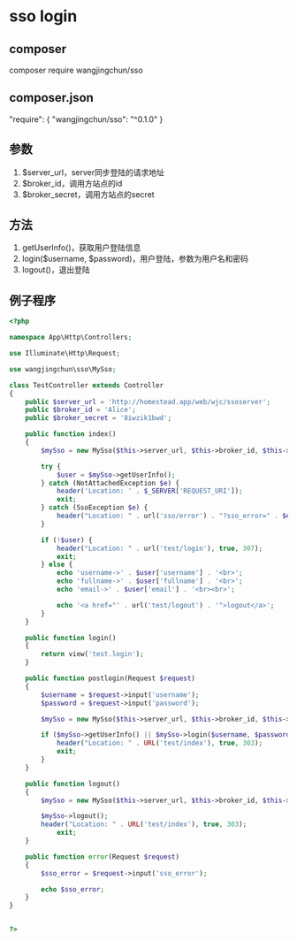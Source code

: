 # sso login

## composer

composer require wangjingchun/sso

## composer.json

"require": {
	"wangjingchun/sso": "^0.1.0"
}

## 参数

1. $server_url，server同步登陆的请求地址
2. $broker_id，调用方站点的id
3. $broker_secret，调用方站点的secret

## 方法

1. getUserInfo()，获取用户登陆信息
2. login($username, $password)，用户登陆，参数为用户名和密码
3. logout()，退出登陆

## 例子程序

```php
<?php

namespace App\Http\Controllers;

use Illuminate\Http\Request;

use wangjingchun\sso\MySso;

class TestController extends Controller
{
	public $server_url = 'http://homestead.app/web/wjc/ssoserver';
	public $broker_id = 'Alice';
	public $broker_secret = '8iwzik1bwd';

	public function index()
	{
		$mySso = new MySso($this->server_url, $this->broker_id, $this->broker_secret);

		try {
		    $user = $mySso->getUserInfo();
		} catch (NotAttachedException $e) {
		    header('Location: ' . $_SERVER['REQUEST_URI']);
		    exit;
		} catch (SsoException $e) {
		    header("Location: " . url('sso/error') . "?sso_error=" . $e->getMessage(), true, 307);
		}

		if (!$user) {
		    header("Location: " . url('test/login'), true, 307);
		    exit;
		} else {
			echo 'username->' . $user['username'] . '<br>';
			echo 'fullname->' . $user['fullname'] . '<br>';
			echo 'email->' . $user['email'] . '<br><br>';

			echo '<a href="' . url('test/logout') . '">logout</a>';
		}
	}

	public function login()
	{
		return view('test.login');
	}

	public function postlogin(Request $request)
	{
		$username = $request->input('username');
		$password = $request->input('password');

		$mySso = new MySso($this->server_url, $this->broker_id, $this->broker_secret);

		if ($mySso->getUserInfo() || $mySso->login($username, $password)) {
			header("Location: " . URL('test/index'), true, 303);
        	exit;
		}
	}

	public function logout()
	{
		$mySso = new MySso($this->server_url, $this->broker_id, $this->broker_secret);

		$mySso->logout();
		header("Location: " . URL('test/index'), true, 303);
        	exit;
	}

	public function error(Request $request)
	{
		$sso_error = $request->input('sso_error');

		echo $sso_error;
	}
}


?>
```





